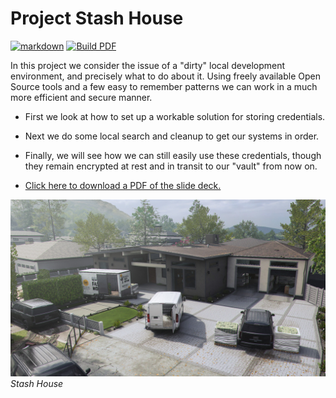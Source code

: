 # Project Stash House

[![markdown](https://github.com/devsecfranklin/stash-house/actions/workflows/markdown.yml/badge.svg)](https://github.com/devsecfranklin/stash-house/actions/workflows/markdown.yml) [![Build PDF](https://github.com/devsecfranklin/stash-house/actions/workflows/latex.yml/badge.svg)](https://github.com/devsecfranklin/stash-house/actions/workflows/latex.yml)

In this project we consider the issue of a "dirty" local development
environment, and precisely what to do about it. Using freely available
Open Source tools and a few easy to remember patterns we can work in a
much more efficient and secure manner.

* First we look at how to set up a workable solution for storing credentials.
* Next we do some local search and cleanup to get our systems in order.
* Finally, we will see how we can still easily use these credentials, though
  they remain encrypted at rest and in transit to our "vault" from now on.

* [Click here to download a PDF of the slide deck.](https://github.com/devsecfranklin/stash-house/blob/main/slides/stash.pdf)

![stash house](https://github.com/devsecfranklin/stash-house/blob/main/static/images/COD-PLAY-MAPS-CORE-STASH-HOUSE-TOUT.jpg)<br>*Stash House*